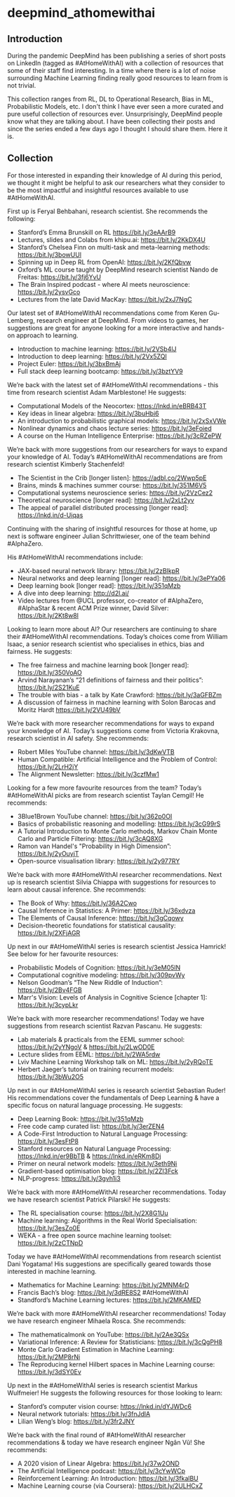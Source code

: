 # deepmind_athomewithai

## Introduction

During the pandemic DeepMind has been publishing a series of short posts on LinkedIn (tagged as #AtHomeWithAI) with a collection of resources that some of their staff find interesting. In a time where there is a lot of noise surrounding Machine Learning finding really good resources to learn from is not trivial.

This collection ranges from RL, DL to Operational Research, Bias in ML, Probabilistic Models, etc. I don't think I have ever seen a more curated and pure useful collection of resources ever. Unsurprisingly, DeepMind people know what they are talking about. I have been collecting their posts and since the series ended a few days ago I thought I should share them. Here it is.

## Collection

For those interested in expanding their knowledge of AI during this period, we thought it might be helpful to ask our researchers what they consider to be the most impactful and insightful resources available to use #AtHomeWithAI.

First up is Feryal Behbahani, research scientist. She recommends the following:

- Stanford’s Emma Brunskill on RL https://bit.ly/3eAArB9
- Lectures, slides and Colabs from khipu.ai: https://bit.ly/2KkDX4U
- Stanford’s Chelsea Finn on multi-task and meta-learning methods: https://bit.ly/3bowUUl
- Spinning up in Deep RL from OpenAI: https://bit.ly/2KfQbvw
- Oxford’s ML course taught by DeepMind research scientist Nando de Freitas: https://bit.ly/3fj6YvU
- The Brain Inspired podcast - where AI meets neuroscience: https://bit.ly/2ysvGco
- Lectures from the late David MacKay: https://bit.ly/2xJ7NgC

Our latest set of #AtHomeWithAI recommendations come from Keren Gu-Lemberg, research engineer at DeepMind. From videos to games, her suggestions are great for anyone looking for a more interactive and hands-on approach to learning.

- Introduction to machine learning: https://bit.ly/2VSb4lJ
- Introduction to deep learning: https://bit.ly/2Vx5ZQI
- Project Euler: https://bit.ly/3bxBmAj
- Full stack deep learning bootcamp: https://bit.ly/3bztYV9

We’re back with the latest set of #AtHomeWithAI recommendations - this time from research scientist Adam Marblestone! He suggests:

- Computational Models of the Neocortex: https://lnkd.in/eBRB43T
- Key ideas in linear algebra: https://bit.ly/3buHbi6
- An introduction to probabilistic graphical models: https://bit.ly/2xSxVWe
- Nonlinear dynamics and chaos lecture series: https://bit.ly/3eFoied
- A course on the Human Intelligence Enterprise: https://bit.ly/3cRZePW

We’re back with more suggestions from our researchers for ways to expand your knowledge of AI. Today’s #AtHomeWithAI recommendations are from research scientist Kimberly Stachenfeld!

- The Scientist in the Crib [longer listen]: https://adbl.co/2Wwp5pE
- Brains, minds & machines summer course: https://bit.ly/351M6V5
- Computational systems neuroscience series: https://bit.ly/2VzCez2
- Theoretical neuroscience [longer read]: https://bit.ly/2xLt2yv
- The appeal of parallel distributed processing [longer read]: https://lnkd.in/d-Uiqas

Continuing with the sharing of insightful resources for those at home, up next is software engineer Julian Schrittwieser, one of the team behind #AlphaZero.

His #AtHomeWithAI recommendations include:

- JAX-based neural network library: https://bit.ly/2zBIkpR
- Neural networks and deep learning [longer read]: https://bit.ly/3ePYa06
- Deep learning book [longer read]: https://bit.ly/351qMzb
- A dive into deep learning: http://d2l.ai/
- Video lectures from @UCL professor, co-creator of #AlphaZero, #AlphaStar & recent ACM Prize winner, David Silver: https://bit.ly/2Kt8w8l

Looking to learn more about AI? Our researchers are continuing to share their #AtHomeWithAI recommendations. Today’s choices come from William Isaac, a senior research scientist who specialises in ethics, bias and fairness. He suggests:

- The free fairness and machine learning book [longer read]: https://bit.ly/350VoAO
- Arvind Narayanan’s “21 definitions of fairness and their politics”: https://bit.ly/2S21KuE
- The trouble with bias - a talk by Kate Crawford: https://bit.ly/3aGFBZm
- A discussion of fairness in machine learning with Solon Barocas and Moritz Hardt https://bit.ly/2VU49bV

We’re back with more researcher recommendations for ways to expand your knowledge of AI. Today’s suggestions come from Victoria Krakovna, research scientist in AI safety. She recommends:

- Robert Miles YouTube channel: https://bit.ly/3dKwVTB
- Human Compatible: Artificial Intelligence and the Problem of Control: https://bit.ly/2LrH2jY
- The Alignment Newsletter: https://bit.ly/3czfMw1

Looking for a few more favourite resources from the team? Today’s #AtHomeWithAI picks are from research scientist Taylan Cemgil! He recommends:

- 3Blue1Brown YouTube channel: https://bit.ly/362p0OI
- Basics of probabilistic reasoning and modelling: https://bit.ly/3cG99rS
- A Tutorial Introduction to Monte Carlo methods, Markov Chain Monte Carlo and Particle Filtering: https://bit.ly/3cAQ8XG
- Ramon van Handel's "Probability in High Dimension”: https://bit.ly/2yOuyjT
- Open-source visualisation library: https://bit.ly/2y977RY

We’re back with more #AtHomeWithAI researcher recommendations. Next up is research scientist Silvia Chiappa with suggestions for resources to learn about causal inference. She recommends:

- The Book of Why: https://bit.ly/36A2Cwo
- Causal Inference in Statistics: A Primer: https://bit.ly/36xdvza
- The Elements of Causal Inference: https://bit.ly/3gCqowy
- Decision-theoretic foundations for statistical causality: https://bit.ly/2XFjAGR

Up next in our #AtHomeWithAI series is research scientist Jessica Hamrick! See below for her favourite resources:

- Probabilistic Models of Cognition: https://bit.ly/3eM05lN
- Computational cognitive modeling: https://bit.ly/309pvWy
- Nelson Goodman’s “The New Riddle of Induction”: https://bit.ly/2Bv4FGB
- Marr's Vision: Levels of Analysis in Cognitive Science [chapter 1]: https://bit.ly/3cypLkr

We’re back with more researcher recommendations! Today we have suggestions from research scientist Razvan Pascanu. He suggests:

- Lab materials & practicals from the EEML summer school: https://bit.ly/2yYNgoV & https://bit.ly/2LwOD0E
- Lecture slides from EEML: https://bit.ly/2WA5rdw
- Lviv Machine Learning Workshop talk on ML: https://bit.ly/2yRQoTE
- Herbert Jaeger’s tutorial on training recurrent models: https://bit.ly/3bWu2O5

Up next in our #AtHomeWithAI series is research scientist Sebastian Ruder! His recommendations cover the fundamentals of Deep Learning & have a specific focus on natural language processing. He suggests:

- Deep Learning Book: https://bit.ly/351qMzb
- Free code camp curated list: https://bit.ly/3erZEN4
- A Code-First Introduction to Natural Language Processing: https://bit.ly/3esFtP8
- Stanford resources on Natural Language Processing: https://lnkd.in/er9BbTB & https://lnkd.in/eRKm8Dj
- Primer on neural network models: https://bit.ly/3eth9Ni
- Gradient-based optimisation blog: https://bit.ly/2ZI3Fck
- NLP-progress: https://bit.ly/3gvh1i3

We’re back with more #AtHomeWithAI researcher recommendations. Today we have research scientist Patrick Pilarski! He suggests:

- The RL specialisation course: https://bit.ly/2X8G1Uu
- Machine learning: Algorithms in the Real World Specialisation: https://bit.ly/3esZo0E
- WEKA - a free open source machine learning toolset: https://bit.ly/2zCTNpD

Today we have #AtHomeWithAI recommendations from research scientist Dani Yogatama! His suggestions are specifically geared towards those interested in machine learning.

- Mathematics for Machine Learning: https://bit.ly/2MNM4rD
- Francis Bach’s blog: https://bit.ly/3dRE8S2 #AtHomeWithAI
- Standford’s Machine Learning lectures: https://bit.ly/2MKAMED

We’re back with more #AtHomeWithAI researcher recommendations! Today we have research engineer Mihaela Rosca. She recommends:

- The mathematicalmonk on YouTube: https://bit.ly/2Ae3QSx
- Variational Inference: A Review for Statisticians: https://bit.ly/3cQgPH8
- Monte Carlo Gradient Estimation in Machine Learning: https://bit.ly/2MP8rNi
- The Reproducing kernel Hilbert spaces in Machine Learning course: https://bit.ly/3dSY0Ev

Up next in the #AtHomeWithAI series is research scientist Markus Wulfmeier! He suggests the following resources for those looking to learn:

- Stanford’s computer vision course: https://lnkd.in/dYJWDc6
- Neural network tutorials: https://bit.ly/3fnJdlA
- Lilian Weng’s blog: https://bit.ly/3fr2JNY

We’re back with the final round of #AtHomeWithAI researcher recommendations & today we have research engineer Ngân Vũ! She recommends:

- A 2020 vision of Linear Algebra: https://bit.ly/37w2OND
- The Artificial Intelligence podcast: https://bit.ly/3cYwWCp
- Reinforcement Learning: An Introduction: https://bit.ly/3fkalBU
- Machine Learning course (via Coursera): https://bit.ly/2ULHCxZ

